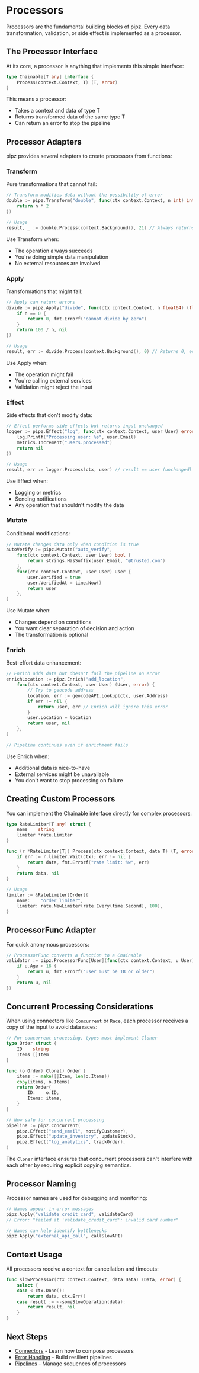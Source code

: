 # Processors

Processors are the fundamental building blocks of pipz. Every data transformation, validation, or side effect is implemented as a processor.

## The Processor Interface

At its core, a processor is anything that implements this simple interface:

```go
type Chainable[T any] interface {
    Process(context.Context, T) (T, error)
}
```

This means a processor:
- Takes a context and data of type T
- Returns transformed data of the same type T
- Can return an error to stop the pipeline

## Processor Adapters

pipz provides several adapters to create processors from functions:

### Transform

Pure transformations that cannot fail:

```go
// Transform modifies data without the possibility of error
double := pipz.Transform("double", func(ctx context.Context, n int) int {
    return n * 2
})

// Usage
result, _ := double.Process(context.Background(), 21) // Always returns 42, nil
```

Use Transform when:
- The operation always succeeds
- You're doing simple data manipulation
- No external resources are involved

### Apply

Transformations that might fail:

```go
// Apply can return errors
divide := pipz.Apply("divide", func(ctx context.Context, n float64) (float64, error) {
    if n == 0 {
        return 0, fmt.Errorf("cannot divide by zero")
    }
    return 100 / n, nil
})

// Usage
result, err := divide.Process(context.Background(), 0) // Returns 0, error
```

Use Apply when:
- The operation might fail
- You're calling external services
- Validation might reject the input

### Effect

Side effects that don't modify data:

```go
// Effect performs side effects but returns input unchanged
logger := pipz.Effect("log", func(ctx context.Context, user User) error {
    log.Printf("Processing user: %s", user.Email)
    metrics.Increment("users.processed")
    return nil
})

// Usage
result, err := logger.Process(ctx, user) // result == user (unchanged)
```

Use Effect when:
- Logging or metrics
- Sending notifications
- Any operation that shouldn't modify the data

### Mutate

Conditional modifications:

```go
// Mutate changes data only when condition is true
autoVerify := pipz.Mutate("auto_verify",
    func(ctx context.Context, user User) bool {
        return strings.HasSuffix(user.Email, "@trusted.com")
    },
    func(ctx context.Context, user User) User {
        user.Verified = true
        user.VerifiedAt = time.Now()
        return user
    },
)
```

Use Mutate when:
- Changes depend on conditions
- You want clear separation of decision and action
- The transformation is optional

### Enrich

Best-effort data enhancement:

```go
// Enrich adds data but doesn't fail the pipeline on error
enrichLocation := pipz.Enrich("add_location", 
    func(ctx context.Context, user User) (User, error) {
        // Try to geocode address
        location, err := geocodeAPI.Lookup(ctx, user.Address)
        if err != nil {
            return user, err // Enrich will ignore this error
        }
        user.Location = location
        return user, nil
    },
)

// Pipeline continues even if enrichment fails
```

Use Enrich when:
- Additional data is nice-to-have
- External services might be unavailable
- You don't want to stop processing on failure

## Creating Custom Processors

You can implement the Chainable interface directly for complex processors:

```go
type RateLimiter[T any] struct {
    name    string
    limiter *rate.Limiter
}

func (r *RateLimiter[T]) Process(ctx context.Context, data T) (T, error) {
    if err := r.limiter.Wait(ctx); err != nil {
        return data, fmt.Errorf("rate limit: %w", err)
    }
    return data, nil
}

// Usage
limiter := &RateLimiter[Order]{
    name:    "order_limiter",
    limiter: rate.NewLimiter(rate.Every(time.Second), 100),
}
```

## ProcessorFunc Adapter

For quick anonymous processors:

```go
// ProcessorFunc converts a function to a Chainable
validator := pipz.ProcessorFunc[User](func(ctx context.Context, u User) (User, error) {
    if u.Age < 18 {
        return u, fmt.Errorf("user must be 18 or older")
    }
    return u, nil
})
```

## Concurrent Processing Considerations

When using connectors like `Concurrent` or `Race`, each processor receives a copy of the input to avoid data races:

```go
// For concurrent processing, types must implement Cloner
type Order struct {
    ID    string
    Items []Item
}

func (o Order) Clone() Order {
    items := make([]Item, len(o.Items))
    copy(items, o.Items)
    return Order{
        ID:    o.ID,
        Items: items,
    }
}

// Now safe for concurrent processing
pipeline := pipz.Concurrent(
    pipz.Effect("send_email", notifyCustomer),
    pipz.Effect("update_inventory", updateStock),
    pipz.Effect("log_analytics", trackOrder),
)
```

The `Cloner` interface ensures that concurrent processors can't interfere with each other by requiring explicit copying semantics.

## Processor Naming

Processor names are used for debugging and monitoring:

```go
// Names appear in error messages
pipz.Apply("validate_credit_card", validateCard)
// Error: "failed at 'validate_credit_card': invalid card number"

// Names can help identify bottlenecks
pipz.Apply("external_api_call", callSlowAPI)
```

## Context Usage

All processors receive a context for cancellation and timeouts:

```go
func slowProcessor(ctx context.Context, data Data) (Data, error) {
    select {
    case <-ctx.Done():
        return data, ctx.Err()
    case result := <-someSlowOperation(data):
        return result, nil
    }
}
```

## Next Steps

- [Connectors](./connectors.md) - Learn how to compose processors
- [Error Handling](./error-handling.md) - Build resilient pipelines
- [Pipelines](./pipelines.md) - Manage sequences of processors